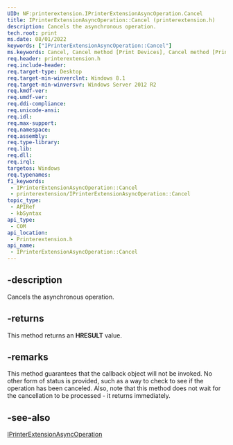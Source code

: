 ```yaml
---
UID: NF:printerextension.IPrinterExtensionAsyncOperation.Cancel
title: IPrinterExtensionAsyncOperation::Cancel (printerextension.h)
description: Cancels the asynchronous operation.
tech.root: print
ms.date: 08/01/2022
keywords: ["IPrinterExtensionAsyncOperation::Cancel"]
ms.keywords: Cancel, Cancel method [Print Devices], Cancel method [Print Devices],IPrinterExtensionAsyncOperation interface, IPrinterExtensionAsyncOperation interface [Print Devices],Cancel method, IPrinterExtensionAsyncOperation.Cancel, IPrinterExtensionAsyncOperation::Cancel, print.iprinterextensionasyncoperation_cancel, printerextension/IPrinterExtensionAsyncOperation::Cancel
req.header: printerextension.h
req.include-header: 
req.target-type: Desktop
req.target-min-winverclnt: Windows 8.1
req.target-min-winversvr: Windows Server 2012 R2
req.kmdf-ver: 
req.umdf-ver: 
req.ddi-compliance: 
req.unicode-ansi: 
req.idl: 
req.max-support: 
req.namespace: 
req.assembly: 
req.type-library: 
req.lib: 
req.dll: 
req.irql: 
targetos: Windows
req.typenames: 
f1_keywords:
 - IPrinterExtensionAsyncOperation::Cancel
 - printerextension/IPrinterExtensionAsyncOperation::Cancel
topic_type:
 - APIRef
 - kbSyntax
api_type:
 - COM
api_location:
 - Printerextension.h
api_name:
 - IPrinterExtensionAsyncOperation::Cancel
---
```


## -description

Cancels the asynchronous operation.

## -returns

This method returns an **HRESULT** value.

## -remarks

This method guarantees that the callback object will not be invoked. No other form of status is provided, such as a way to check to see if the operation has been canceled.
Also, note that this method does not wait for the cancellation to be processed - it returns immediately.

## -see-also

[IPrinterExtensionAsyncOperation](/windows-hardware/drivers/ddi/printerextension/nn-printerextension-iprinterextensionasyncoperation)

